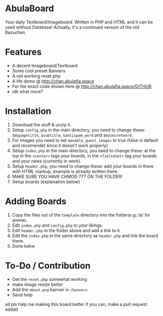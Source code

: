 # AbulaBoard
Your daily Textboard/Imageboard. Written in PHP and HTML and it can be used without Database! Actually, it's a continued version of the old Bazuchan.

# Features
- A decent Imageboard/Textboard
- Some cool preset Banners
- A not working reset.php
- A life demo @ http://chan.abulafia.space
- For the exact code shown here @ http://chan.abulafia.space/GITHUB
- idk what more?

# Installation
1. Download the stuff & unzip it.
2. Setup `config.php` in the main directory, you need to change these: `$mypagetitle`, `$subtitle`, `$antispam_word` and `$mysecretword`.
3. For images you need to set `$enable_guest_images` to true (false is default and recomendet since it doesn't work properly)
4. Setup `index.php` in the main directory, you need to change these: at the top in the `<center>` tags your boards, in the `<fielsdset>` tag your boards and your news (currently in work).
5. Setup `header.php`, you need to change these: add your boards in there with HTML markup, example is already written there.
6. MAKE SURE YOU HAVE CHMOD 777 ON THE FOLDER!
7. Setup boards (explanation below)

# Adding Boards
1. Copy the files out of the `template` directory into the folder(e.g: /a/ for anime).
2. Edit `index.php` and `config.php` to your likings.
3. Edit `header.php` in the folder above and add a link to it.
4. Edit the `index.php` in the same directory as `header.php` and link the board there.
5. Done kekw

# To-Do / Contribution
- Get the `reset.php` somewhat working
- make image resize better
- Add the `about.png` banner in `/banners`
- Send help

xd pls halp me making this board better if you can, make a pull request xdddd
